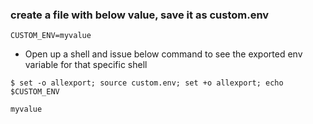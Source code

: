 
### create a file with below value, save it as custom.env

```
CUSTOM_ENV=myvalue
```

- Open up a shell and issue below command to see the exported env variable for that specific shell 
```
$ set -o allexport; source custom.env; set +o allexport; echo $CUSTOM_ENV

myvalue
```
